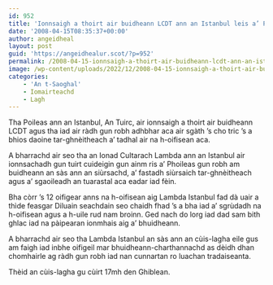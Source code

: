 ```yaml
---
id: 952
title: 'Ionnsaigh a thoirt air buidheann LCDT ann an Istanbul leis a’ Phoileas'
date: '2008-04-15T08:35:37+00:00'
author: angeidheal
layout: post
guid: 'https://angeidhealur.scot/?p=952'
permalink: /2008-04-15-ionnsaigh-a-thoirt-air-buidheann-lcdt-ann-an-istanbul-leis-a-phoileas/
image: /wp-content/uploads/2022/12/2008-04-15-ionnsaigh-a-thoirt-air-buidheann-lcdt-ann-an-istanbul-leis-a-phoileas.webp
categories:
    - 'An t-Saoghal'
    - Iomairteachd
    - Lagh
---
```


Tha Poileas ann an Istanbul, An Tuirc, air ionnsaigh a thoirt air buidheann LCDT agus tha iad air ràdh gun robh adhbhar aca air sgàth ’s cho tric ’s a bhios daoine tar-ghnèitheach a’ tadhal air na h-oifisean aca.

A bharrachd air seo tha an Ionad Cultarach Lambda ann an Istanbul air ionnsachadh gun tuirt cuideigin gun ainm ris a’ Phoileas gun robh am buidheann an sàs ann an siùrsachd, a’ fastadh siùrsaich tar-ghnèitheach agus a’ sgaoileadh an tuarastal aca eadar iad fèin.

Bha còrr ’s 12 oifigear anns na h-oifisean aig Lambda Istanbul fad dà uair a thìde feasgar Diluain seachdain seo chaidh fhad ’s a bha iad a’ sgrùdadh na h-oifisean agus a h-uile rud nam broinn. Ged nach do lorg iad dad sam bith ghlac iad na pàipearan ionmhais aig a’ bhuidheann.

A bharrachd air seo tha Lambda Istanbul an sàs ann an cùis-lagha eile gus am faigh iad inbhe oifigeil mar bhuidheann-charthannachd as dèidh dhan chomhairle ag ràdh gun robh iad nan cunnartan ro luachan tradaiseanta.

Thèid an cùis-lagha gu cùirt 17mh den Ghiblean.